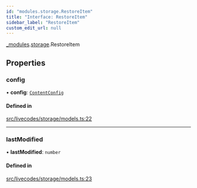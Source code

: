 ```yaml
---
id: "modules.storage.RestoreItem"
title: "Interface: RestoreItem"
sidebar_label: "RestoreItem"
custom_edit_url: null
---
```


[_modules](../modules/modules.md).[storage](../namespaces/modules.storage.md).RestoreItem

## Properties

### config

• **config**: [`ContentConfig`](modules.models.ContentConfig.md)

#### Defined in

[src/livecodes/storage/models.ts:22](https://github.com/live-codes/livecodes/blob/0b19ad3/src/livecodes/storage/models.ts#L22)

___

### lastModified

• **lastModified**: `number`

#### Defined in

[src/livecodes/storage/models.ts:23](https://github.com/live-codes/livecodes/blob/0b19ad3/src/livecodes/storage/models.ts#L23)
